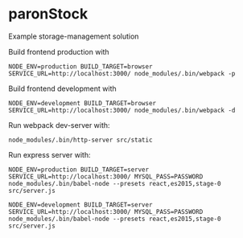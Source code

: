 # paronStock
Example storage-management solution

Build frontend production with
```
NODE_ENV=production BUILD_TARGET=browser SERVICE_URL=http://localhost:3000/ node_modules/.bin/webpack -p
```

Build frontend development with
```
NODE_ENV=development BUILD_TARGET=browser SERVICE_URL=http://localhost:3000/ node_modules/.bin/webpack -d
```

Run webpack dev-server with:

```
node_modules/.bin/http-server src/static
```

Run express server with:
```
NODE_ENV=production BUILD_TARGET=server SERVICE_URL=http://localhost:3000/ MYSQL_PASS=PASSWORD node_modules/.bin/babel-node --presets react,es2015,stage-0 src/server.js
```

```
NODE_ENV=development BUILD_TARGET=server SERVICE_URL=http://localhost:3000/ MYSQL_PASS=PASSWORD node_modules/.bin/babel-node --presets react,es2015,stage-0 src/server.js
```
